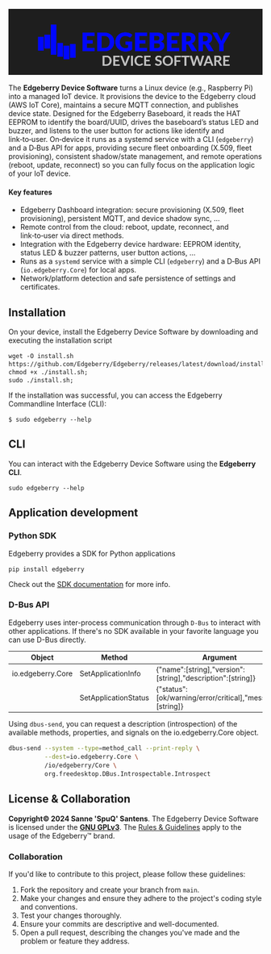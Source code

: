 ![Edgeberry Banner](https://raw.githubusercontent.com/Edgeberry/.github/main/brand/EdgeBerry_banner_device_software.png)

The **Edgeberry Device Software** turns a Linux device (e.g., Raspberry Pi) into a managed IoT device. It provisions the device to the Edgeberry cloud (AWS IoT Core), maintains a secure MQTT connection, and publishes device state. Designed for the Edgeberry Baseboard, it reads the HAT EEPROM to identify the board/UUID, drives the baseboard’s status LED and buzzer, and listens to the user button for actions like identify and link‑to‑user. On‑device it runs as a systemd service with a CLI (`edgeberry`) and a D‑Bus API for apps, providing secure fleet onboarding (X.509, fleet provisioning), consistent shadow/state management, and remote operations (reboot, update, reconnect) so you can fully focus on the application logic of your IoT device.

#### Key features
- Edgeberry Dashboard integration: secure provisioning (X.509, fleet provisioning), persistent MQTT, and device shadow sync, ...
- Remote control from the cloud: reboot, update, reconnect, and link‑to‑user via direct methods.
- Integration with the Edgeberry device hardware: EEPROM identity, status LED & buzzer patterns, user button actions, ...
- Runs as a `systemd` service with a simple CLI (`edgeberry`) and a D‑Bus API (`io.edgeberry.Core`) for local apps.
- Network/platform detection and safe persistence of settings and certificates.

## Installation
On your device, install the Edgeberry Device Software by downloading and executing the installation script
```
wget -O install.sh https://github.com/Edgeberry/Edgeberry/releases/latest/download/install.sh;
chmod +x ./install.sh;
sudo ./install.sh;
```
If the installation was successful, you can access the Edgeberry Commandline Interface (CLI):
```
$ sudo edgeberry --help
```

## CLI
You can interact with the Edgeberry Device Software using the **Edgeberry CLI**.
```
sudo edgeberry --help
```

## Application development
### Python SDK
Edgeberry provides a SDK for Python applications
```
pip install edgeberry
```
Check out the [SDK documentation](https://github.com/Edgeberry/Edgeberry-Python-SDK) for more info.

### D-Bus API
Edgeberry uses inter-process communication through `D-Bus` to interact with other applications. If there's no SDK available in your favorite language 
you can use D-Bus directly.

| Object           | Method              | Argument                                                    | 
|------------------|---------------------|-------------------------------------------------------------|
|io.edgeberry.Core |SetApplicationInfo   | {"name":[string],"version":[string],"description":[string]} |
|                  |SetApplicationStatus | {"status":[ok/warning/error/critical],"message":[string]}   |

Using `dbus-send`, you can request a description (introspection) of the available methods, properties, and signals on the io.edgeberry.Core object. 
```sh
dbus-send --system --type=method_call --print-reply \
          --dest=io.edgeberry.Core \
          /io/edgeberry/Core \
          org.freedesktop.DBus.Introspectable.Introspect
```

## License & Collaboration
**Copyright© 2024 Sanne 'SpuQ' Santens**. The Edgeberry Device Software is licensed under the **[GNU GPLv3](LICENSE.txt)**. The [Rules & Guidelines](https://github.com/Edgeberry/.github/blob/main/brand/Edgeberry_Trademark_Rules_and_Guidelines.md) apply to the usage of the Edgeberry™ brand.

### Collaboration

If you'd like to contribute to this project, please follow these guidelines:
1. Fork the repository and create your branch from `main`.
2. Make your changes and ensure they adhere to the project's coding style and conventions.
3. Test your changes thoroughly.
4. Ensure your commits are descriptive and well-documented.
5. Open a pull request, describing the changes you've made and the problem or feature they address.